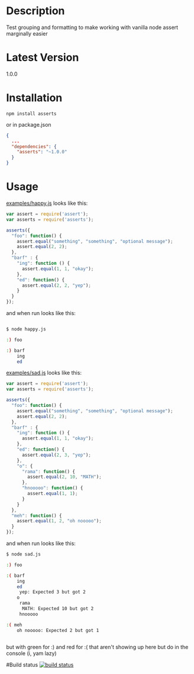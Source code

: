 # Description

Test grouping and formatting to make working with vanilla node assert marginally easier

# Latest Version

1.0.0

# Installation
```
npm install asserts
```

or in package.json

```json
{
  ...
  "dependencies": {
    "asserts": "~1.0.0"
  }
}
```

# Usage
[examples/happy.js](https://github.com/stephenhandley/asserts/blob/master/examples/happy.js) looks like this: 

```js
var assert = require('assert');
var asserts = require('asserts');

asserts({
  "foo": function() {
    assert.equal("something", "something", "optional message");
    assert.equal(2, 2);
  },
  "barf" : {
    "ing": function () {
      assert.equal(1, 1, "okay");
    },
    "ed": function() {
      assert.equal(2, 2, "yep");
    }
  }
});
```
and when run looks like this:

```sh

$ node happy.js

:) foo

:) barf
    ing
    ed

```

[examples/sad.js](https://github.com/stephenhandley/asserts/blob/master/examples/sad.js) looks like this: 

```js
var assert = require('assert');
var asserts = require('asserts');

asserts({
  "foo": function() {
    assert.equal("something", "something", "optional message");
    assert.equal(2, 2);
  },
  "barf" : {
    "ing": function () {
      assert.equal(1, 1, "okay");
    },
    "ed": function() {
      assert.equal(2, 3, "yep");
    },
    "o": {
      "rama": function() {
        assert.equal(2, 10, "MATH");
      },
      "hnooooo": function() {
        assert.equal(1, 1);
      }
    }
  },
  "meh": function() {
    assert.equal(1, 2, "oh nooooo");
  }
});
```

and when run looks like this:

```sh
$ node sad.js 

:) foo

:( barf
    ing
    ed
     yep: Expected 3 but got 2
    o
     rama
      MATH: Expected 10 but got 2
     hnooooo

:( meh
    oh nooooo: Expected 2 but got 1
    
```

but with green for :) and red for :( that aren't showing up here but do in the console (i, yam lazy) 

#Build status
[![build status](https://secure.travis-ci.org/stephenhandley/asserts.png)](http://travis-ci.org/stephenhandley/asserts)